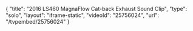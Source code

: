 {
    "title": "2016 LS460 MagnaFlow Cat-back Exhaust Sound Clip",
    "type": "solo",
    "layout": "iframe-static",
    "videoId": "25756024",
    "url": "\/tvpembed\/25756024"
}